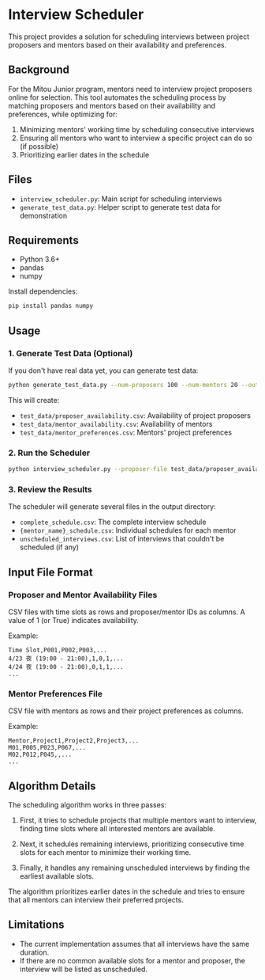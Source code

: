 # Interview Scheduler

This project provides a solution for scheduling interviews between project proposers and mentors based on their availability and preferences.

## Background

For the Mitou Junior program, mentors need to interview project proposers online for selection. This tool automates the scheduling process by matching proposers and mentors based on their availability and preferences, while optimizing for:

1. Minimizing mentors' working time by scheduling consecutive interviews
2. Ensuring all mentors who want to interview a specific project can do so (if possible)
3. Prioritizing earlier dates in the schedule

## Files

- `interview_scheduler.py`: Main script for scheduling interviews
- `generate_test_data.py`: Helper script to generate test data for demonstration

## Requirements

- Python 3.6+
- pandas
- numpy

Install dependencies:

```bash
pip install pandas numpy
```

## Usage

### 1. Generate Test Data (Optional)

If you don't have real data yet, you can generate test data:

```bash
python generate_test_data.py --num-proposers 100 --num-mentors 20 --output-dir test_data
```

This will create:
- `test_data/proposer_availability.csv`: Availability of project proposers
- `test_data/mentor_availability.csv`: Availability of mentors
- `test_data/mentor_preferences.csv`: Mentors' project preferences

### 2. Run the Scheduler

```bash
python interview_scheduler.py --proposer-file test_data/proposer_availability.csv --mentor-file test_data/mentor_availability.csv --preference-file test_data/mentor_preferences.csv --output-dir schedule_output
```

### 3. Review the Results

The scheduler will generate several files in the output directory:
- `complete_schedule.csv`: The complete interview schedule
- `{mentor_name}_schedule.csv`: Individual schedules for each mentor
- `unscheduled_interviews.csv`: List of interviews that couldn't be scheduled (if any)

## Input File Format

### Proposer and Mentor Availability Files

CSV files with time slots as rows and proposer/mentor IDs as columns. A value of 1 (or True) indicates availability.

Example:
```
Time Slot,P001,P002,P003,...
4/23 夜 (19:00 - 21:00),1,0,1,...
4/24 夜 (19:00 - 21:00),0,1,1,...
...
```

### Mentor Preferences File

CSV file with mentors as rows and their project preferences as columns.

Example:
```
Mentor,Project1,Project2,Project3,...
M01,P005,P023,P067,...
M02,P012,P045,,...
...
```

## Algorithm Details

The scheduling algorithm works in three passes:

1. First, it tries to schedule projects that multiple mentors want to interview, finding time slots where all interested mentors are available.

2. Next, it schedules remaining interviews, prioritizing consecutive time slots for each mentor to minimize their working time.

3. Finally, it handles any remaining unscheduled interviews by finding the earliest available slots.

The algorithm prioritizes earlier dates in the schedule and tries to ensure that all mentors can interview their preferred projects.

## Limitations

- The current implementation assumes that all interviews have the same duration.
- If there are no common available slots for a mentor and proposer, the interview will be listed as unscheduled.